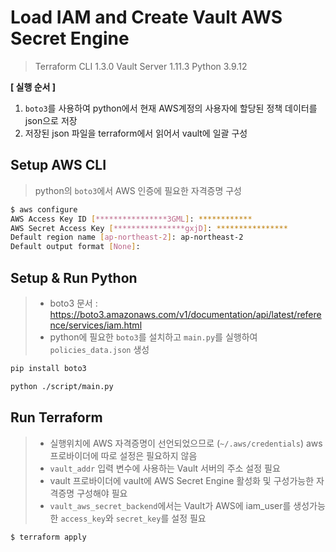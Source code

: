 # Load IAM and Create Vault AWS Secret Engine

> Terraform CLI 1.3.0
> Vault Server 1.11.3
> Python 3.9.12

**[ 실행 순서 ]**
1. `boto3`를 사용하여 python에서 현재 AWS계정의 사용자에 할당된 정책 데이터를 json으로 저장
2. 저장된 json 파일을 terraform에서 읽어서 vault에 일괄 구성

## Setup AWS CLI

> python의 `boto3`에서 AWS 인증에 필요한 자격증명 구성

```bash
$ aws configure
AWS Access Key ID [****************3GML]: ************
AWS Secret Access Key [****************gxjD]: ****************
Default region name [ap-northeast-2]: ap-northeast-2
Default output format [None]:
```

## Setup & Run Python

> - boto3 문서 : <https://boto3.amazonaws.com/v1/documentation/api/latest/reference/services/iam.html>
> - python에 필요한 `boto3`를 설치하고 `main.py`를 실행하여 `policies_data.json` 생성

```bash
pip install boto3
```

```bash
python ./script/main.py
```

## Run Terraform

> - 실행위치에 AWS 자격증명이 선언되었으므로 (`~/.aws/credentials`) aws 프로바이더에 따로 설정은 필요하지 않음
> - `vault_addr` 입력 변수에 사용하는 Vault 서버의 주소 설정 필요
> - vault 프로바이더에 vault에 AWS Secret Engine 활성화 및 구성가능한 자격증명 구성해야 필요
> - `vault_aws_secret_backend`에서는 Vault가 AWS에 iam_user를 생성가능한 `access_key`와 `secret_key`를 설정 필요

```bash
$ terraform apply
```